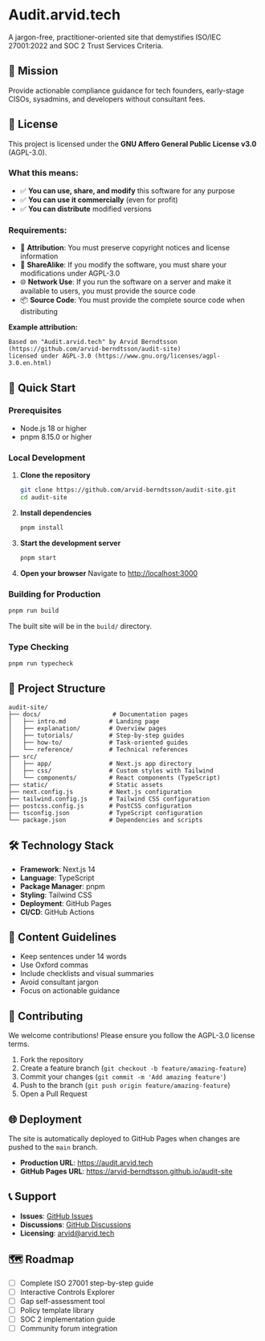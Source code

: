 # Audit.arvid.tech

A jargon-free, practitioner-oriented site that demystifies ISO/IEC 27001:2022 and SOC 2 Trust Services Criteria.

## 🎯 Mission

Provide actionable compliance guidance for tech founders, early-stage CISOs, sysadmins, and developers without consultant fees.

## 📄 License

This project is licensed under the **GNU Affero General Public License v3.0** (AGPL-3.0).

### What this means:
- ✅ **You can use, share, and modify** this software for any purpose
- ✅ **You can use it commercially** (even for profit)
- ✅ **You can distribute** modified versions

### Requirements:
- 🔗 **Attribution**: You must preserve copyright notices and license information
- 🔄 **ShareAlike**: If you modify the software, you must share your modifications under AGPL-3.0
- 🌐 **Network Use**: If you run the software on a server and make it available to users, you must provide the source code
- 📦 **Source Code**: You must provide the complete source code when distributing

**Example attribution:**
```
Based on "Audit.arvid.tech" by Arvid Berndtsson (https://github.com/arvid-berndtsson/audit-site) 
licensed under AGPL-3.0 (https://www.gnu.org/licenses/agpl-3.0.en.html)
```

## 🚀 Quick Start

### Prerequisites

- Node.js 18 or higher
- pnpm 8.15.0 or higher

### Local Development

1. **Clone the repository**
   ```bash
   git clone https://github.com/arvid-berndtsson/audit-site.git
   cd audit-site
   ```

2. **Install dependencies**
   ```bash
   pnpm install
   ```

3. **Start the development server**
   ```bash
   pnpm start
   ```

4. **Open your browser**
   Navigate to [http://localhost:3000](http://localhost:3000)

### Building for Production

```bash
pnpm run build
```

The built site will be in the `build/` directory.

### Type Checking

```bash
pnpm run typecheck
```

## 📁 Project Structure

```
audit-site/
├── docs/                    # Documentation pages
│   ├── intro.md            # Landing page
│   ├── explanation/        # Overview pages
│   ├── tutorials/          # Step-by-step guides
│   ├── how-to/             # Task-oriented guides
│   └── reference/          # Technical references
├── src/
│   ├── app/                # Next.js app directory
│   ├── css/                # Custom styles with Tailwind
│   └── components/         # React components (TypeScript)
├── static/                 # Static assets
├── next.config.js          # Next.js configuration
├── tailwind.config.js      # Tailwind CSS configuration
├── postcss.config.js       # PostCSS configuration
├── tsconfig.json           # TypeScript configuration
└── package.json            # Dependencies and scripts
```

## 🛠️ Technology Stack

- **Framework**: Next.js 14
- **Language**: TypeScript
- **Package Manager**: pnpm
- **Styling**: Tailwind CSS
- **Deployment**: GitHub Pages
- **CI/CD**: GitHub Actions

## 📝 Content Guidelines

- Keep sentences under 14 words
- Use Oxford commas
- Include checklists and visual summaries
- Avoid consultant jargon
- Focus on actionable guidance

## 🤝 Contributing

We welcome contributions! Please ensure you follow the AGPL-3.0 license terms.

1. Fork the repository
2. Create a feature branch (`git checkout -b feature/amazing-feature`)
3. Commit your changes (`git commit -m 'Add amazing feature'`)
4. Push to the branch (`git push origin feature/amazing-feature`)
5. Open a Pull Request

## 🌐 Deployment

The site is automatically deployed to GitHub Pages when changes are pushed to the `main` branch.

- **Production URL**: https://audit.arvid.tech
- **GitHub Pages URL**: https://arvid-berndtsson.github.io/audit-site

## 📞 Support

- **Issues**: [GitHub Issues](https://github.com/arvid-berndtsson/audit-site/issues)
- **Discussions**: [GitHub Discussions](https://github.com/arvid-berndtsson/audit-site/discussions)
- **Licensing**: arvid@arvid.tech

## 🗺️ Roadmap

- [ ] Complete ISO 27001 step-by-step guide
- [ ] Interactive Controls Explorer
- [ ] Gap self-assessment tool
- [ ] Policy template library
- [ ] SOC 2 implementation guide
- [ ] Community forum integration 